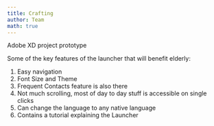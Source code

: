 ```yaml
---
title: Crafting
author: Team
math: true
---
```


<div>
<a src="https://drive.google.com/file/d/1OkuARRP9D67T7pUREcPjUfQiV7RfQfQP/view?usp=sharing">Adobe XD project prototype</a>
</div>

Some of the key features of the launcher that will benefit elderly: 
1. Easy navigation
2. Font Size and Theme 
3. Frequent Contacts feature is also there
4. Not much scrolling, most of day to day stuff is accessible on single clicks
5. Can change the language to any native language
6. Contains a tutorial explaining the Launcher
